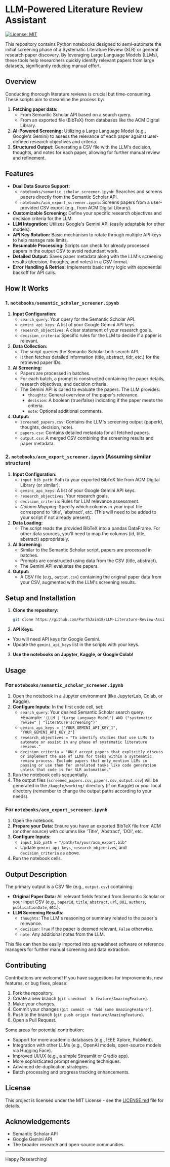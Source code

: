 # LLM-Powered Literature Review Assistant

[![License: MIT](https://img.shields.io/badge/License-MIT-yellow.svg)](https://opensource.org/licenses/MIT) 

This repository contains Python notebooks designed to semi-automate the initial screening phase of a Systematic Literature Review (SLR) or general research paper discovery. By leveraging Large Language Models (LLMs), these tools help researchers quickly identify relevant papers from large datasets, significantly reducing manual effort.

## Overview

Conducting thorough literature reviews is crucial but time-consuming. These scripts aim to streamline the process by:

1.  **Fetching paper data:**
    * From Semantic Scholar API based on a search query.
    * From an exported file (BibTeX) from databases like the ACM Digital Library.
2.  **AI-Powered Screening:** Utilizing a Large Language Model (e.g., Google's Gemini) to assess the relevance of each paper against user-defined research objectives and criteria.
3.  **Structured Output:** Generating a CSV file with the LLM's decision, thoughts, and notes for each paper, allowing for further manual review and refinement.

## Features

* **Dual Data Source Support:**
    * `notebooks/semantic_scholar_screener.ipynb`: Searches and screens papers directly from the Semantic Scholar API.
    * `notebooks/acm_export_screener.ipynb`: Screens papers from a user-provided CSV export (e.g., from ACM Digital Library).
* **Customizable Screening:** Define your specific research objectives and decision criteria for the LLM.
* **LLM Integration:** Utilizes Google's Gemini API (easily adaptable for other models).
* **API Key Rotation:** Basic mechanism to rotate through multiple API keys to help manage rate limits.
* **Resumable Processing:** Scripts can check for already processed papers in the output CSV to avoid redundant work.
* **Detailed Output:** Saves paper metadata along with the LLM's screening results (decision, thoughts, and notes) in a CSV format.
* **Error Handling & Retries:** Implements basic retry logic with exponential backoff for API calls.

## How It Works

### 1. `notebooks/semantic_scholar_screener.ipynb`

1.  **Input Configuration:**
    * `search_query`: Your query for the Semantic Scholar API.
    * `gemini_api_keys`: A list of your Google Gemini API keys.
    * `research_objectives`: A clear statement of your research goals.
    * `decision_criteria`: Specific rules for the LLM to decide if a paper is relevant.
2.  **Data Collection:**
    * The script queries the Semantic Scholar bulk search API.
    * It then fetches detailed information (title, abstract, tldr, etc.) for the retrieved paper IDs.
3.  **AI Screening:**
    * Papers are processed in batches.
    * For each batch, a prompt is constructed containing the paper details, research objectives, and decision criteria.
    * The Gemini API is called to evaluate the papers. The LLM provides:
        * `thoughts`: General overview of the paper's relevance.
        * `decision`: A boolean (true/false) indicating if the paper meets the criteria.
        * `note`: Optional additional comments.
4.  **Output:**
    * `screened_papers.csv`: Contains the LLM's screening output (paperId, thoughts, decision, note).
    * `papers.csv`: Contains detailed metadata for all fetched papers.
    * `output.csv`: A merged CSV combining the screening results and paper metadata.

### 2. `notebooks/acm_export_screener.ipynb` (Assuming similar structure)

1.  **Input Configuration:**
    * `input_bib_path`: Path to your exported BibTeX file from ACM Digital Library (or similar).
    * `gemini_api_keys`: A list of your Google Gemini API keys.
    * `research_objectives`: Your research goals.
    * `decision_criteria`: Rules for LLM relevance assessment.
    * *Column Mapping:* Specify which columns in your input file correspond to 'title', 'abstract', etc. (This will need to be added to your script if not already present).
2.  **Data Loading:**
    * The script reads the provided BibTeX into a pandas DataFrame. For other data sources, you'll need to map the columns (id, title, abstract) appropriately.
3.  **AI Screening:**
    * Similar to the Semantic Scholar script, papers are processed in batches.
    * Prompts are constructed using data from the CSV (title, abstract).
    * The Gemini API evaluates the papers.
4.  **Output:**
    * A CSV file (e.g., `output.csv`) containing the original paper data from your CSV, augmented with the LLM's screening results.

## Setup and Installation

1.  **Clone the repository:**
    ```bash
    git clone https://github.com/ParthJain18/LLM-Literature-Review-Assistant.git
    ```
2.  **API Keys:**
  * You will need API keys for Google Gemini.
  * Update the `gemini_api_keys` list in the scripts with your keys.

3.  **Use the notebooks on Jupyter, Kaggle, or Google Colab!**

## Usage

### For `notebooks/semantic_scholar_screener.ipynb`

1.  Open the notebook in a Jupyter environment (like JupyterLab, Colab, or Kaggle).
2.  **Configure Inputs:** In the first code cell, set:
    * `search_query`: Your desired Semantic Scholar search query.
        *Example: `'(LLM | "Large Language Model") AND ("systematic review" | "literature screening")'`
    * `gemini_api_keys = ["YOUR_GEMINI_API_KEY_1", "YOUR_GEMINI_API_KEY_2"]`
    * `research_objectives = "To identify studies that use LLMs to automate or assist in any phase of systematic literature reviews."`
    * `decision_criteria = "ONLY accept papers that explicitly discuss or implement the use of LLMs for tasks within a systematic review process. Exclude papers that only mention LLMs in passing or use them for unrelated tasks like code generation unless that code is for SLR automation."`
3.  Run the notebook cells sequentially.
4.  The output files (`screened_papers.csv`, `papers.csv`, `output.csv`) will be generated in the `/kaggle/working/` directory (if on Kaggle) or your local directory (remember to change the output paths according to your needs).

### For `notebooks/acm_export_screener.ipynb`

1.  Open the notebook.
2.  **Prepare your Data:** Ensure you have an exported BibTeX file from ACM (or other source) with columns like 'Title', 'Abstract', 'DOI', etc.
3.  **Configure Inputs:**
    * `input_bib_path = "/path/to/your/acm_export.bib"`
    * Update `gemini_api_keys`, `research_objectives`, and `decision_criteria` as above.
4.  Run the notebook cells.

## Output Description

The primary output is a CSV file (e.g., `output.csv`) containing:

* **Original Paper Data:** All relevant fields fetched from Semantic Scholar or your input CSV (e.g., `paperId`, `title`, `abstract`, `url`, `DOI`, `authors`, `publicationDate`, etc.).
* **LLM Screening Results:**
    * `thoughts`: The LLM's reasoning or summary related to the paper's relevance.
    * `decision`: `True` if the paper is deemed relevant, `False` otherwise.
    * `note`: Any additional notes from the LLM.

This file can then be easily imported into spreadsheet software or reference managers for further manual screening and data extraction.

## Contributing

Contributions are welcome! If you have suggestions for improvements, new features, or bug fixes, please:

1.  Fork the repository.
2.  Create a new branch (`git checkout -b feature/AmazingFeature`).
3.  Make your changes.
4.  Commit your changes (`git commit -m 'Add some AmazingFeature'`).
5.  Push to the branch (`git push origin feature/AmazingFeature`).
6.  Open a Pull Request.

Some areas for potential contribution:

* Support for more academic databases (e.g., IEEE Xplore, PubMed).
* Integration with other LLMs (e.g., OpenAI models, open-source models via Hugging Face).
* Improved UI/UX (e.g., a simple Streamlit or Gradio app).
* More sophisticated prompt engineering techniques.
* Advanced de-duplication strategies.
* Batch processing and progress tracking enhancements.

## License

This project is licensed under the MIT License - see the [LICENSE.md](LICENSE.md) file for details.

## Acknowledgements

* Semantic Scholar API
* Google Gemini API
* The broader research and open-source communities.

---

Happy Researching!
